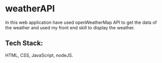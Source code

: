 # weatherAPI
In this web application have used openWeatherMap API to get the data of the weather and used my front end skill to display the weather.

## Tech Stack:
HTML, CSS, JavaScript, nodeJS.
